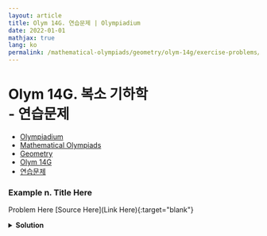 ```yaml
---
layout: article
title: Olym 14G. 연습문제 | Olympiadium
date: 2022-01-01
mathjax: true
lang: ko
permalink: /mathematical-olympiads/geometry/olym-14g/exercise-problems/
---
```

# Olym 14G. 복소 기하학 <br> <ssup> - 연습문제</ssup>

<ul class="breadcrumb">
	<li><a href="{{ site.baseurl }}/">Olympiadium</a></li> 
	<li><a href="{{ site.baseurl }}/mathematical-olympiads/">Mathematical Olympiads</a></li> 
	<li><a href="{{ site.baseurl }}/mathematical-olympiads/geometry/">Geometry</a></li> 
	<li><a href="{{ site.baseurl }}/mathematical-olympiads/geometry/olym-14g/">Olym 14G</a></li> 
	<li><a href="{{ site.baseurl }}/mathematical-olympiads/geometry/olym-14g/exercise-problems/">연습문제</a></li>
</ul>

### Example n. Title Here
<skyblueboard> Problem Here </skyblueboard>
[Source Here](Link Here){:target="blank"}
<pinkborder><details>
<summary><b>Solution</b></summary>
Solution Here. 
</details></pinkborder>

